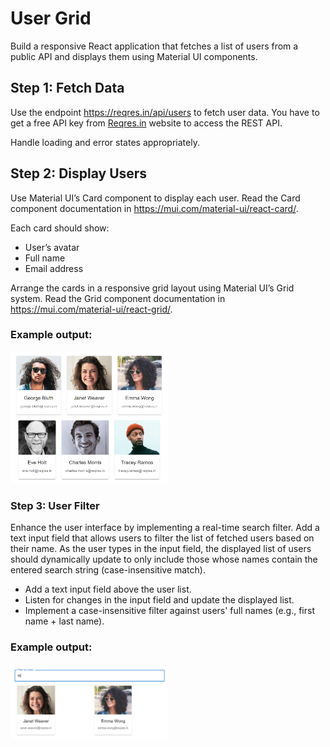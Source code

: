 # User Grid
Build a responsive React application that fetches a list of users from a public API and displays them using Material UI components. 

## Step 1: Fetch Data
Use the endpoint https://reqres.in/api/users to fetch user data. You have to get a free API key from [Reqres.in](https://reqres.in/) website to access the REST API.

Handle loading and error states appropriately.

## Step 2: Display Users
Use Material UI’s Card component to display each user. Read the Card component documentation in https://mui.com/material-ui/react-card/.

Each card should show:
- User’s avatar
- Full name
- Email address

Arrange the cards in a responsive grid layout using Material UI’s Grid system. Read the Grid component documentation in https://mui.com/material-ui/react-grid/.

### Example output:

<img src="./src/assets/usergrid.png" alt="User Grid" style="width: 50%;" />

### Step 3: User Filter
Enhance the user interface by implementing a real-time search filter. Add a text input field that allows users to filter the list of fetched users based on their name. As the user types in the input field, the displayed list of users should dynamically update to only include those whose names contain the entered search string (case-insensitive match). 

- Add a text input field above the user list.
- Listen for changes in the input field and update the displayed list.
- Implement a case-insensitive filter against users' full names (e.g., first name + last name).

### Example output:

<img src="./src/assets/usergrid2.png" alt="User Grid" style="width: 50%;" />
